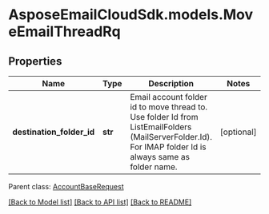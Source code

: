 # AsposeEmailCloudSdk.models.MoveEmailThreadRq
## Properties
Name | Type | Description | Notes
------------ | ------------- | ------------- | -------------
**destination_folder_id** | **str** | Email account folder id to move thread to. Use folder Id from ListEmailFolders (MailServerFolder.Id). For IMAP folder Id is always same as folder name.              | [optional] 

 Parent class: [AccountBaseRequest](AccountBaseRequest.md)

[[Back to Model list]](README.md#documentation-for-models) [[Back to API list]](README.md#documentation-for-api-endpoints) [[Back to README]](README.md)


